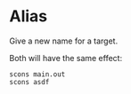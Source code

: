 # Alias

Give a new name for a target.

Both will have the same effect:

    scons main.out
    scons asdf

